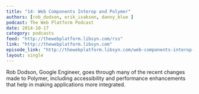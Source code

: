 ```yaml
---
title: "14: Web Components Interop and Polymer"
authors: [rob_dodson, erik_isaksen, danny_blue ]
podcast: The Web Platform Podcast
date: 2014-10-17
category: podcasts
feed: "http://thewebplatform.libsyn.com/rss"
link: "http://thewebplatform.libsyn.com"
episode_link: "http://thewebplatform.libsyn.com/web-components-interop-and-polymer"
layout: single
---
```


Rob Dodson, Google Engineer, goes through many of the recent changes made to Polymer,
including accessibility and performance enhancements that help in making applications more
integrated.
